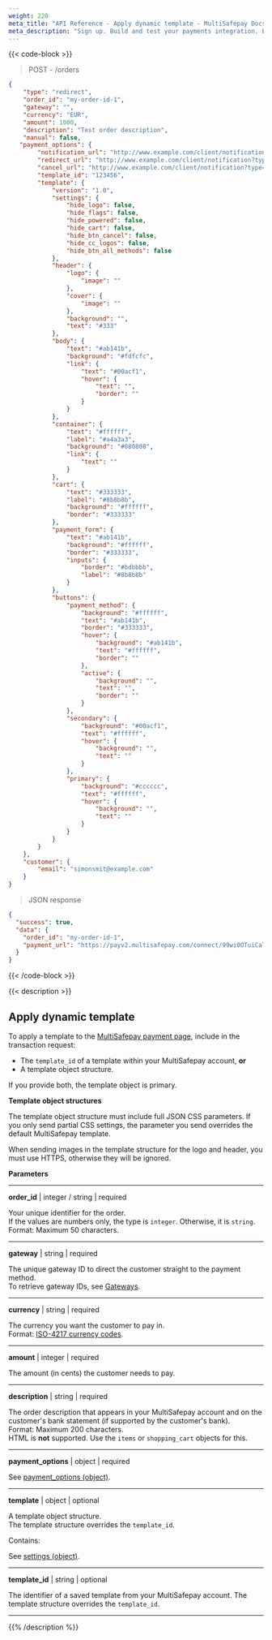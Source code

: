 ```yaml
---
weight: 220
meta_title: "API Reference - Apply dynamic template - MultiSafepay Docs"
meta_description: "Sign up. Build and test your payments integration. Explore our products and services. Use our API Reference, SDKs, and wrappers. Get support."
---
```

{{< code-block >}}
> POST - /orders 

```json
{
    "type": "redirect",
    "order_id": "my-order-id-1",
    "gateway": "",
    "currency": "EUR",
    "amount": 1000,
    "description": "Test order description",
    "manual": false,
   "payment_options": {
        "notification_url": "http://www.example.com/client/notification?type=notification",
        "redirect_url": "http://www.example.com/client/notification?type=redirect",
        "cancel_url": "http://www.example.com/client/notification?type=cancel",
        "template_id": "123456",
        "template": {
            "version": "1.0",
            "settings": {
                "hide_logo": false,
                "hide_flags": false,
                "hide_powered": false,
                "hide_cart": false,
                "hide_btn_cancel": false,
                "hide_cc_logos": false,
                "hide_btn_all_methods": false
            },
            "header": {
                "logo": {
                    "image": ""
                },
                "cover": {
                    "image": ""
                },
                "background": "",
                "text": "#333"
            },
            "body": {
                "text": "#ab141b",
                "background": "#fdfcfc",
                "link": {
                    "text": "#00acf1",
                    "hover": {
                        "text": "",
                        "border": ""
                    }
                }
            },
            "container": {
                "text": "#ffffff",
                "label": "#a4a3a3",
                "background": "#080808",
                "link": {
                    "text": ""
                }
            },
            "cart": {
                "text": "#333333",
                "label": "#8b8b8b",
                "background": "#ffffff",
                "border": "#333333"
            },
            "payment_form": {
                "text": "#ab141b",
                "background": "#ffffff",
                "border": "#333333",
                "inputs": {
                    "border": "#bdbbbb",
                    "label": "#8b8b8b"
                }
            },
            "buttons": {
                "payment_method": {
                    "background": "#ffffff",
                    "text": "#ab141b",
                    "border": "#333333",
                    "hover": {
                        "background": "#ab141b",
                        "text": "#ffffff",
                        "border": ""
                    },
                    "active": {
                        "background": "",
                        "text": "",
                        "border": ""
                    }
                },
                "secondary": {
                    "background": "#00acf1",
                    "text": "#ffffff",
                    "hover": {
                        "background": "",
                        "text": ""
                    }
                },
                "primary": {
                    "background": "#cccccc",
                    "text": "#ffffff",
                    "hover": {
                        "background": "",
                        "text": ""
                    }
                }
            }
        }
    },
    "customer": {
        "email": "simonsmit@example.com"
    }
}
```

> JSON response

```json
{
  "success": true,
  "data": {
    "order_id": "my-order-id-1",
    "payment_url": "https://payv2.multisafepay.com/connect/99wi0OTuiCaTY2nwEiEOybWpVx8MNwrJ75c/?lang=nl_NL"
  }
}
```
{{< /code-block >}}

{{< description >}}
## Apply dynamic template

To apply a template to the [MultiSafepay payment page](/payments/checkout/payment-pages/), include in the transaction request:

- The `template_id` of a template within your MultiSafepay account, **or**
- A template object structure. 

If you provide both, the template object is primary.

**Template object structures**

The template object structure must include full JSON CSS parameters. If you only send partial CSS settings, the parameter you send overrides the default MultiSafepay template.

When sending images in the template structure for the logo and header, you must use HTTPS, otherwise they will be ignored.

**Parameters**

----------------
__order_id__ | integer / string | required

Your unique identifier for the order.  
If the values are numbers only, the type is `integer`. Otherwise, it is `string`.  
Format: Maximum 50 characters.

----------------
__gateway__ | string | required

The unique gateway ID to direct the customer straight to the payment method.  
To retrieve gateway IDs, see [Gateways](/api/#gateways).

----------------
__currency__ | string | required

The currency you want the customer to pay in.   
Format: [ISO-4217 currency codes](https://www.iso.org/iso-4217-currency-codes.html).  

----------------
__amount__ | integer | required

The amount (in cents) the customer needs to pay.

----------------
__description__ | string | required

The order description that appears in your MultiSafepay account and on the customer's bank statement (if supported by the customer's bank).   
Format: Maximum 200 characters.   
HTML is **not** supported. Use the `items` or `shopping_cart` objects for this.

----------------
__payment_options__ | object | required

See [payment_options (object)](/api/#payment-options-object).

----------------
__template__ | object | optional

A template object structure.  
The template structure overrides the `template_id`.

Contains:  

See [settings (object)](/api/#settings-object).

----------------
__template_id__ | string | optional

The identifier of a saved template from your MultiSafepay account. 
The template structure overrides the `template_id`.

----------------

{{% /description %}}